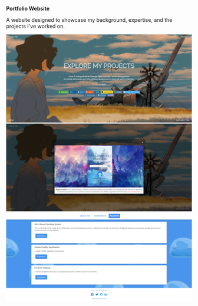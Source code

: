 **Portfolio Website**

A website designed to showcase my background, expertise, and the projects I've worked on.


![Profile Image](images/Portfolio.png)
![Profile Image](images/2.png)
![Profile Image](images/3.png)